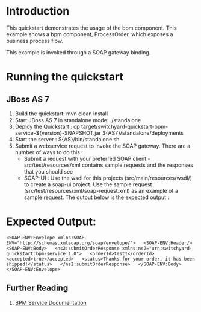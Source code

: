 Introduction
============
This quickstart demonstrates the usage of the bpm component.   This example shows a bpm component, ProcessOrder, which exposes a business process flow.

This example is invoked through a SOAP gateway binding.  

Running the quickstart
======================

JBoss AS 7
----------
1. Build the quickstart:
    mvn clean install
2. Start JBoss AS 7 in standalone mode:
    ./standalone
3. Deploy the Quickstart : 
    cp target/switchyard-quickstart-bpm-service-${version}-SNAPSHOT.jar ${AS7}/standalone/deployments
4. Start the server :
    ${AS}/bin/standalone.sh
5. Submit a webservice request to invoke the SOAP gateway.  There are a
   number of ways to do this :
      - Submit a request with your preferred SOAP client - src/test/resources/xml contains sample requests and the responses
	that you should see
      - SOAP-UI : Use the wsdl for this projects (src/main/resources/wsdl/) to create a soap-ui project.  Use the sample request (src/test/resources/xml/soap-request.xml) as an example of a sample request.  The output below is the expected output :


Expected Output:
================
`<SOAP-ENV:Envelope xmlns:SOAP-ENV="http://schemas.xmlsoap.org/soap/envelope/">  
   <SOAP-ENV:Header/>  
   <SOAP-ENV:Body>  
      <ns2:submitOrderResponse xmlns:ns2="urn:switchyard-quickstart:bpm-service:1.0">  
         <orderId>test1</orderId>  
         <accepted>true</accepted>  
         <status>Thanks for your order, it has been shipped!</status>  
      </ns2:submitOrderResponse>  
   </SOAP-ENV:Body>  
</SOAP-ENV:Envelope>`

## Further Reading

1. [BPM Service Documentation](https://docs.jboss.org/author/display/SWITCHYARD/BPM+Services)



